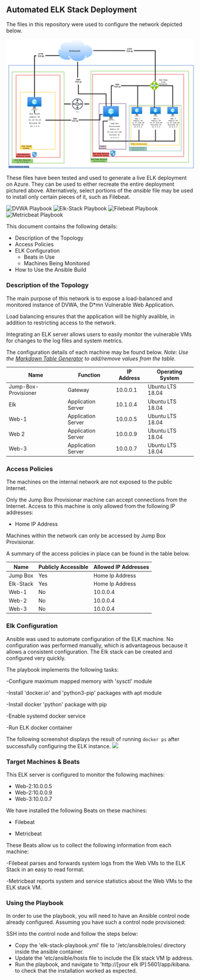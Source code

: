 ## Automated ELK Stack Deployment

The files in this repository were used to configure the network depicted below.

![](diagrams/NetworkDiagram.drawio.png)

These files have been tested and used to generate a live ELK deployment on Azure. They can be used to either recreate the entire deployment pictured above. Alternatively, select portions of the _ansible_ file may be used to install only certain pieces of it, such as Filebeat.

  ![DVWA Playbook](ansible/Playbook_Files/dvwa-playbook.yml)
  ![Elk-Stack Playbook](ansible/Playbook_Files/elk-stack-playbook.yml)
  ![Filebeat Playbook](ansible/Playbook_Files/filebeat-playbook.yml)
  ![Metricbeat Playbook](ansible/Playbook_Files/metricbeat-playbook.yml)

This document contains the following details:
- Description of the Topology
- Access Policies
- ELK Configuration
  - Beats in Use
  - Machines Being Monitored
- How to Use the Ansible Build


### Description of the Topology

The main purpose of this network is to expose a load-balanced and monitored instance of DVWA, the D*mn Vulnerable Web Application.

Load balancing ensures that the application will be highly avalible, in addition to restricting access to the network.

Integrating an ELK server allows users to easily monitor the vulnerable VMs for changes to the log files and system metrics.

The configuration details of each machine may be found below.
_Note: Use the [Markdown Table Generator](http://www.tablesgenerator.com/markdown_tables) to add/remove values from the table_.

| Name                 | Function                   | IP Address | Operating System |
|----------------------|----------------------------|------------|------------------|
| Jump-Box-Provisioner | Gateway                    | 10.0.0.1   | Ubuntu LTS 18.04 |
| Elk                  |   Application Server       | 10.1.0.4   | Ubuntu LTS 18.04 |
| Web-1                |   Application Server       | 10.0.0.5   | Ubuntu LTS 18.04 |
| Web 2                |   Application Server       | 10.0.0.9   | Ubuntu LTS 18.04 |
| Web-3                |   Application Server       | 10.0.0.7   | Ubuntu LTS 18.04 |

### Access Policies

The machines on the internal network are not exposed to the public Internet. 

Only the Jump Box Provisionar machine can accept connections from the Internet. Access to this machine is only allowed from the following IP addresses:
- Home IP Address

Machines within the network can only be accessed by Jump Box Provisionar.

A summary of the access policies in place can be found in the table below.

| Name     | Publicly Accessible | Allowed IP Addresses |
|----------|---------------------|----------------------|
| Jump Box | Yes                 | Home Ip Address      |
| Elk-Stack| Yes                 | Home Ip Address      |            
| Web-1    | No                  | 10.0.0.4             |
| Web-2    | No                  | 10.0.0.4             |
| Web-3    | No                  | 10.0.0.4             |

### Elk Configuration

Ansible was used to automate configuration of the ELK machine. No configuration was performed manually, which is advantageous because it allows a consistent configuration. The Elk stack can be created and configured very quickly.

The playbook implements the following tasks:

-Configure maximum mapped memory with 'sysctl' module

-Install 'docker.io' and 'python3-pip' packages with apt module

-Install docker 'python' package with pip

-Enable systemd docker service

-Run ELK docker container

The following screenshot displays the result of running `docker ps` after successfully configuring the ELK instance.
![](SCRIPTS/output-docker-ps.png)

### Target Machines & Beats
This ELK server is configured to monitor the following machines:

- Web-2:10.0.0.5
- Web-2:10.0.0.9
- Web-3:10.0.0.7 

We have installed the following Beats on these machines:

- Filebeat

- Metricbeat

These Beats allow us to collect the following information from each machine:

-Filebeat parses and forwards system logs from the Web VMs to the ELK Stack in an easy to read format.

-Metricbeat reports system and service statistics about the Web VMs to the ELK stack VM.

### Using the Playbook
In order to use the playbook, you will need to have an Ansible control node already configured. Assuming you have such a control node provisioned: 

SSH into the control node and follow the steps below:
- Copy the 'elk-stack-playbook.yml' file to '/etc/ansible/roles/ directory inside the ansible container.
- Update the 'etc/ansible/hosts file to include the Elk stack VM Ip address.
- Run the playbook, and navigate to 'http://[your elk IP]:5601/app/kibana. to check that the installation worked as expected.

